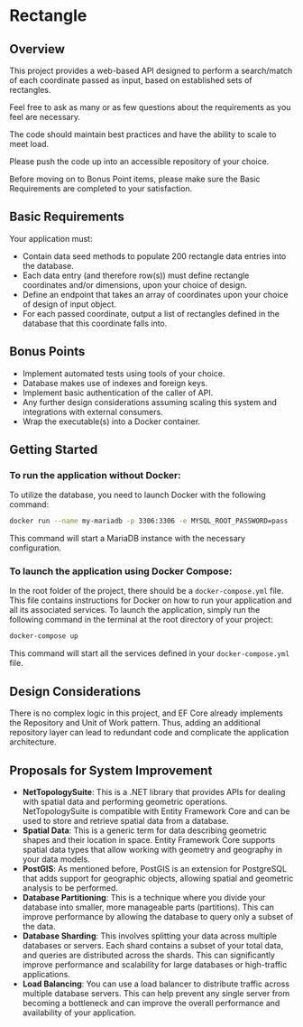 # Rectangle

## Overview
This project provides a web-based API designed to perform a search/match of each coordinate passed as input, based on established sets of rectangles.

Feel free to ask as many or as few questions about the requirements as you feel are necessary.

The code should maintain best practices and have the ability to scale to meet load.

Please push the code up into an accessible repository of your choice.

Before moving on to Bonus Point items, please make sure the Basic Requirements are completed to your satisfaction.

## Basic Requirements
Your application must:
- Contain data seed methods to populate 200 rectangle data entries into the database.
- Each data entry (and therefore row(s)) must define rectangle coordinates and/or dimensions, upon your choice of design.
- Define an endpoint that takes an array of coordinates upon your choice of design of input object.
- For each passed coordinate, output a list of rectangles defined in the database that this coordinate falls into.

## Bonus Points
- Implement automated tests using tools of your choice.
- Database makes use of indexes and foreign keys.
- Implement basic authentication of the caller of API.
- Any further design considerations assuming scaling this system and integrations with external consumers.
- Wrap the executable(s) into a Docker container.

## Getting Started

### To run the application without Docker:
To utilize the database, you need to launch Docker with the following command:

```sh
docker run --name my-mariadb -p 3306:3306 -e MYSQL_ROOT_PASSWORD=pass -d mariadb
```
This command will start a MariaDB instance with the necessary configuration.

### To launch the application using Docker Compose:
In the root folder of the project, there should be a `docker-compose.yml` file. This file contains instructions for Docker on how to run your application and all its associated services. To launch the application, simply run the following command in the terminal at the root directory of your project:

```sh
docker-compose up
```
This command will start all the services defined in your `docker-compose.yml` file.

## Design Considerations
There is no complex logic in this project, and EF Core already implements the Repository and Unit of Work pattern. Thus, adding an additional repository layer can lead to redundant code and complicate the application architecture.

## Proposals for System Improvement
- **NetTopologySuite**: This is a .NET library that provides APIs for dealing with spatial data and performing geometric operations. NetTopologySuite is compatible with Entity Framework Core and can be used to store and retrieve spatial data from a database.
- **Spatial Data**: This is a generic term for data describing geometric shapes and their location in space. Entity Framework Core supports spatial data types that allow working with geometry and geography in your data models.
- **PostGIS**: As mentioned before, PostGIS is an extension for PostgreSQL that adds support for geographic objects, allowing spatial and geometric analysis to be performed.
- **Database Partitioning**: This is a technique where you divide your database into smaller, more manageable parts (partitions). This can improve performance by allowing the database to query only a subset of the data.
- **Database Sharding**: This involves splitting your data across multiple databases or servers. Each shard contains a subset of your total data, and queries are distributed across the shards. This can significantly improve performance and scalability for large databases or high-traffic applications.
- **Load Balancing**: You can use a load balancer to distribute traffic across multiple database servers. This can help prevent any single server from becoming a bottleneck and can improve the overall performance and availability of your application.